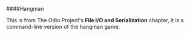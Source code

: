 ####Hangman

This is from The Odin Project's **File I/O and Serialization** chapter, it is a command-line version of the hangman game.
